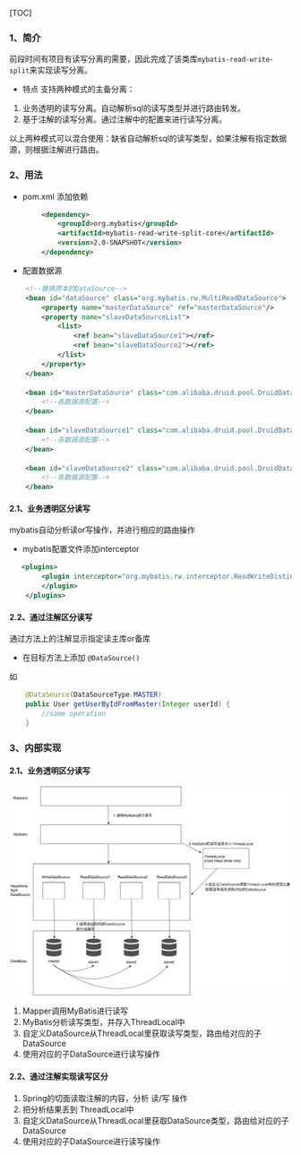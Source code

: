 [TOC]

### 1、简介

前段时间有项目有读写分离的需要，因此完成了该类库`mybatis-read-write-split`来实现读写分离。

* 特点
支持两种模式的主备分离：
1. 业务透明的读写分离。自动解析sql的读写类型并进行路由转发。
2. 基于注解的读写分离。通过注解中的配置来进行读写分离。

以上两种模式可以混合使用：缺省自动解析sql的读写类型，如果注解有指定数据源，则根据注解进行路由。

### 2、用法
* pom.xml 添加依赖

```xml
        <dependency>
            <groupId>org.mybatis</groupId>
            <artifactId>mybatis-read-write-split-core</artifactId>
            <version>2.0-SNAPSHOT</version>
        </dependency>
```

* 配置数据源

```xml
    <!--替换原本的DataSource-->
    <bean id="dataSource" class="org.mybatis.rw.MultiReadDataSource">
        <property name="masterDataSource" ref="masterDataSource"/>
        <property name="slaveDataSourceList">
            <list>
                <ref bean="slaveDataSource1"></ref>
                <ref bean="slaveDataSource2"></ref>
            </list>
        </property>
    </bean>
    
    <bean id="masterDataSource" class="com.alibaba.druid.pool.DruidDataSource" destroy-method="close">
        <!--各数据源配置-->
    </bean>
    
    <bean id="slaveDataSource1" class="com.alibaba.druid.pool.DruidDataSource" destroy-method="close">
        <!--各数据源配置-->
    </bean>
    
    <bean id="slaveDataSource2" class="com.alibaba.druid.pool.DruidDataSource" destroy-method="close">
        <!--各数据源配置-->
    </bean>
```

#### 2.1、业务透明区分读写

mybatis自动分析读or写操作，并进行相应的路由操作

* mybatis配置文件添加interceptor

```xml
   <plugins>
        <plugin interceptor="org.mybatis.rw.interceptor.ReadWriteDistinguishInterceptor">
        </plugin>
    </plugins>
```

#### 2.2、通过注解区分读写

通过方法上的注解显示指定读主库or备库

* 在目标方法上添加 `@DataSource()`

如

```java
    @DataSource(DataSourceType.MASTER)
    public User getUserByIdFromMaster(Integer userId) {
        //some operation
    }
```


### 3、内部实现

#### 2.1、业务透明区分读写
![](https://raw.githubusercontent.com/chenzz/static-resource/master/941DC39B-846A-4F86-8F61-F810F9543AB0.png)

1. Mapper调用MyBatis进行读写
2. MyBatis分析读写类型，并存入ThreadLocal中
3. 自定义DataSource从ThreadLocal里获取读写类型，路由给对应的子DataSource
4. 使用对应的子DataSource进行读写操作

#### 2.2、通过注解实现读写区分

1. Spring的切面读取注解的内容，分析 读/写 操作
2. 把分析结果丢到 ThreadLocal中
3. 自定义DataSource从ThreadLocal里获取DataSource类型，路由给对应的子DataSource
4. 使用对应的子DataSource进行读写操作

